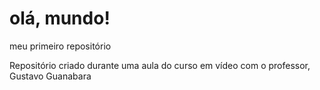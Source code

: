# olá, mundo!
 meu primeiro repositório

Repositório criado durante uma aula do curso em vídeo com o professor, Gustavo Guanabara